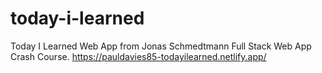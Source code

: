 # today-i-learned

Today I Learned Web App from Jonas Schmedtmann Full Stack Web App Crash Course.
https://pauldavies85-todayilearned.netlify.app/
